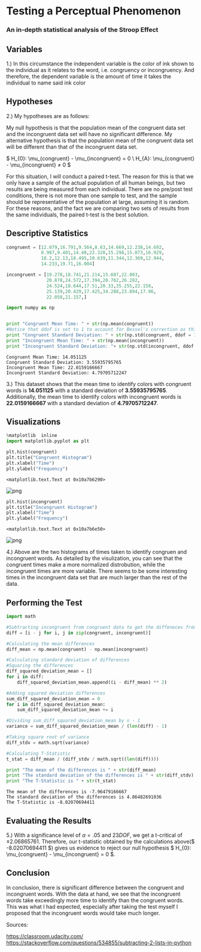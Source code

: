 
# Testing a Perceptual Phenomenon
### An in-depth statistical analysis of the Stroop Effect

## Variables

1.) In this circumstance the independent variable is the color of ink shown to the individual as it relates to the word, i.e. congruency or incongruency. And therefore, the dependent variable is the amount of time it takes the individual to name said ink color

## Hypotheses

2.) My hypotheses are as follows:

My null hypothesis is that the population mean of the congruent data set and the incongruent data set will have no significant difference. My alternative hypothesis is that the population mean of the congruent data set will be different than that of the incongruent data set.


$ H_{0}: \mu_{congruent} - \mu_{incongruent} = 0 \\
H_{A}: \mu_{congruent} - \mu_{incongruent} ≠ 0 $


For this situation, I will conduct a paired t-test. The reason for this is that we only have a sample of the actual population of all human beings, but two results are being measured from each individual. There are no pre/post test conditions, there is not more than one sample to test, and the sample should be representative of the population at large, assuming it is random. For these reasons, and the fact we are comparing two sets of results from the same individuals, the paired t-test is the best solution.


## Descriptive Statistics



```python
congruent = [12.079,16.791,9.564,8.63,14.669,12.238,14.692,
             8.987,9.401,14.48,22.328,15.298,15.073,16.929,
             18.2,12.13,18.495,10.639,11.344,12.369,12.944,
             14.233,19.71,16.004]

incongruent = [19.278,18.741,21.214,15.687,22.803,
               20.878,24.572,17.394,20.762,26.282,
               24.524,18.644,17.51,20.33,35.255,22.158,
               25.139,20.429,17.425,34.288,23.894,17.96,
               22.058,21.157,]
```


```python
import numpy as np


print "Congruent Mean Time: " + str(np.mean(congruent))
#Notice that ddof is set to 1 to account for Bessel's correction as this is a sample not a population standard devitation
print "Congruent Standard Deviation: " + str(np.std(congruent, ddof = 1))
print "Incongruent Mean Time: " + str(np.mean(incongruent))
print "Incongruent Standard Deviation: "+ str(np.std(incongruent, ddof = 1))


```

    Congruent Mean Time: 14.051125
    Congruent Standard Deviation: 3.55935795765
    Incongruent Mean Time: 22.0159166667
    Incongruent Standard Deviation: 4.79705712247


3.)	This dataset shows that the mean time to identify colors with congruent words is **14.051125** with a standard deviation of **3.55935795765**. Additionally, the mean time to identify colors with incongruent words is **22.0159166667** with a standard deviation of **4.79705712247**.


## Visualizations


```python
%matplotlib  inline
import matplotlib.pyplot as plt

plt.hist(congruent)
plt.title("Congruent Histogram")
plt.xlabel("Time")
plt.ylabel("Frequency")

```




    <matplotlib.text.Text at 0x10a7b6290>




![png](output_6_1.png)



```python
plt.hist(incongruent)
plt.title("Incongruent Histogram")
plt.xlabel("Time")
plt.ylabel("Frequency")

```




    <matplotlib.text.Text at 0x10a7b6e50>




![png](output_7_1.png)


4.) Above are the two histograms of times taken to identify congruen and incongruent words. As detailed by the visulization, you can see that the congruent times make a more normalized distrobution, while the incongruent times are more variable. There seems to be some interesting times in the incongruent data set that are much larger than the rest of the data. 

## Performing the Test


```python
import math

#Subtracting incongruent from congruent data to get the diffeneces from each
diff = [i - j for i, j in zip(congruent, incongruent)]

#Calculating the mean differences
diff_mean = np.mean(congruent) - np.mean(incongruent)

#Calculating standard deviation of differences
#Squaring the differences
diff_squared_deviation_mean = []
for i in diff:
    diff_squared_deviation_mean.append((i - diff_mean) ** 2)

#Adding squared deviation differences
sum_diff_squared_deviation_mean = 0
for i in diff_squared_deviation_mean:
    sum_diff_squared_deviation_mean += i

#Dividing sum_diff_squared_deviation_mean by n - 1
variance = sum_diff_squared_deviation_mean / (len(diff) - 1)

#Taking square root of variance    
diff_stdv = math.sqrt(variance)

#Calculating T-Statistic
t_stat = diff_mean / (diff_stdv / math.sqrt((len(diff))))

print "The mean of the differences is " + str(diff_mean)
print "The standard deviation of the differences is " + str(diff_stdv)
print "The T-Statistic is " + str(t_stat)
```

    The mean of the differences is -7.96479166667
    The standard deviation of the differences is 4.86482691036
    The T-Statistic is -8.02070694411


## Evaluating the Results
5.) With a significance level of $\alpha = .05$ and $23 DOF$, we get a t-critical of $\pm 2.06865761$. Therefore, our t-statistic obtained by the calculations above($ -8.02070694411 $) gives us evidence to reject our null hypothesis $ H_{0}: \mu_{congruent} - \mu_{incongruent} = 0 $.


## Conclusion

In conclusion, there is significant difference between the congruent and incongruent words. With the data at hand, we see that the incongruent words take exceedingly more time to identify than the congruent words. This was what I had expected, especially after taking the test myself I proposed that the incongruent words would take much longer.

Sources:

https://classroom.udacity.com/
https://stackoverflow.com/questions/534855/subtracting-2-lists-in-python
